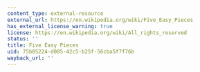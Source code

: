 ```yaml
---
content_type: external-resource
external_url: https://en.wikipedia.org/wiki/Five_Easy_Pieces
has_external_license_warning: true
license: https://en.wikipedia.org/wiki/All_rights_reserved
status: ''
title: Five Easy Pieces
uid: 75b05224-d085-42c5-b25f-56cba5f7f76b
wayback_url: ''
---
```

